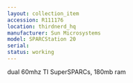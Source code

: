 ```yaml
---
layout: collection_item
accession: R111176
location: thirdnerd_hq
manufacturer: Sun Microsystems
model: SPARCStation 20
serial: 
status: working
---
```


dual 60mhz TI SuperSPARCs, 180mb ram